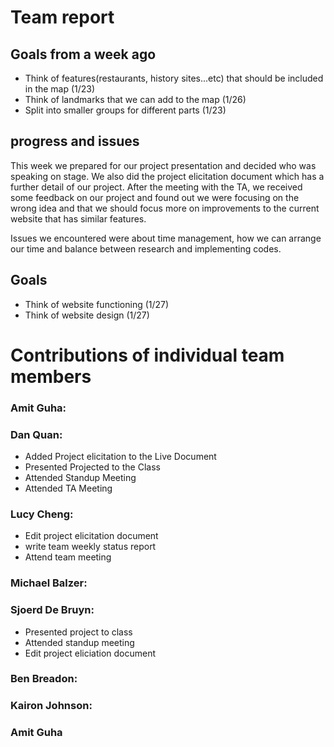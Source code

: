 # Team report

## Goals from a week ago 
- Think of features(restaurants, history sites...etc) that should be included in the map (1/23)
- Think of landmarks that we can add to the map (1/26)
- Split into smaller groups for different parts (1/23) 

## progress and issues
This week we prepared for our project presentation and decided who was speaking on stage. 
We also did the project elicitation document which has a further detail of our project. 
After the meeting with the TA, we received some feedback on our project and found out we were focusing on 
the wrong idea and that we should focus more on improvements to the current website that has similar features. 

Issues we encountered were about time management, how we can arrange our time and balance between research and 
implementing codes.

## Goals
- Think of website functioning (1/27)
- Think of website design (1/27)


# Contributions of individual team members

### Amit Guha:

### Dan Quan:
- Added Project elicitation to the Live Document 
- Presented Projected to the Class
- Attended Standup Meeting 
- Attended TA Meeting

### Lucy Cheng:
- Edit project elicitation document
- write team weekly status report
- Attend team meeting

### Michael Balzer:


### Sjoerd De Bruyn:
- Presented project to class
- Attended standup meeting
- Edit project eliciation document


### Ben Breadon:

### Kairon Johnson:

### Amit Guha

